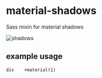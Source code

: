 # material-shadows

Sass mixin for material shadows

![shadows](https://s3.amazonaws.com/f.cl.ly/items/2z333d262a101P2J0v1S/material%20shadows.png)
    
## example usage

`div   
  +material(1)
`
